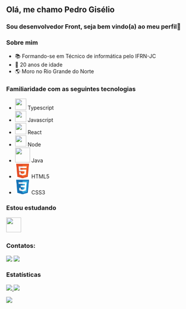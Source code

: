 ## Olá, me chamo Pedro Gisélio
### Sou desenvolvedor Front, seja bem vindo(a) ao meu perfil👋


### Sobre mim

- 📚 Formando-se em Técnico de informática pelo IFRN-JC
- 🤏 20 anos de idade
- 🌎 Moro no Rio Grande do Norte

### Familiaridade com as seguintes tecnologias

- <img src="https://cdn.jsdelivr.net/gh/devicons/devicon/icons/typescript/typescript-plain.svg" width="30" height="30"/> Typescript
- <img src="https://cdn.jsdelivr.net/gh/devicons/devicon/icons/javascript/javascript-original.svg" width="30" height="30"/> Javascript
- <img src="https://cdn.jsdelivr.net/gh/devicons/devicon/icons/react/react-original.svg" width="30" height="30"/> React
- <img src="https://cdn.jsdelivr.net/gh/devicons/devicon/icons/nodejs/nodejs-original.svg" width="30" height="30"/> Node
- <img src="https://cdn.jsdelivr.net/gh/devicons/devicon/icons/java/java-original.svg" width="40" height="40"/> Java
- <img src="https://raw.githubusercontent.com/devicons/devicon/master/icons/html5/html5-original.svg" width="40" height="40"/> HTML5
- <img src="https://raw.githubusercontent.com/devicons/devicon/master/icons/css3/css3-original.svg" width="40" height="40"/> CSS3

### Estou estudando
<img src="https://cdn.jsdelivr.net/gh/devicons/devicon/icons/nextjs/nextjs-original.svg" width="40" height="40"/>

### Contatos:

<div>
<a href = "mailto:pgiselio@gmail.com"><img src="https://img.shields.io/badge/Gmail-D14836?style=for-the-badge&logo=gmail&logoColor=white" target="_blank"></a>
<a href="https://www.linkedin.com/in/pedro-silva-a242641b9/" target="_blank"><img src="https://img.shields.io/badge/-LinkedIn-%230077B5?style=for-the-badge&logo=linkedin&logoColor=white" target="_blank"></a>   
</div>


### Estatísticas

<div>
<a href="https://github.com/pgiselio">
<img height="180em" src="https://github-readme-stats.vercel.app/api/top-langs/?username=pgiselio&layout=compact&langs_count=7&theme=dracula"/>
<img height="180em" src="https://github-readme-stats.vercel.app/api?username=pgiselio&show_icons=true&theme=dracula&include_all_commits=true&count_private=true"/>
</div>          
          

![](https://visitor-badge.glitch.me/badge?page_id=pgiselio&left_color=gray&right_color=blueviolet&left_text=Visitantes)


